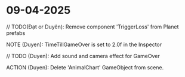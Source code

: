 # 09-04-2025

// TODO(Đạt or Duyên): Remove component 'TriggerLoss' from Planet prefabs

NOTE (Duyen): TimeTillGameOver is set to 2.0f in the Inspector

// TODO (Duyen): Add sound and camera effect for GameOver 

ACTION (Duyen): Delete 'AnimalChart' GameObject from scene.